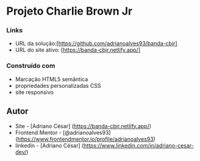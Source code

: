 # Projeto Charlie Brown Jr



### Links

- URL da solução:[https://github.com/adrianoalves93/banda-cbjr]
-  URL do site ativo: [https://banda-cbjr.netlify.app/]


### Construído com

- Marcação HTML5 semântica
- propriedades personalizadas CSS
- site responsivo

## Autor

- Site - [Adriano César] (https://banda-cbjr.netlify.app/)
- Frontend Mentor - [@adrianoalves93] (https://www.frontendmentor.io/profile/adrianoalves93)
- linkedin - [Adriano César] (https://www.linkedin.com/in/adriano-cesar-dev/)
